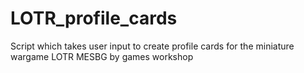 # LOTR_profile_cards
Script which takes user input to create profile cards for the miniature wargame LOTR MESBG by games workshop
